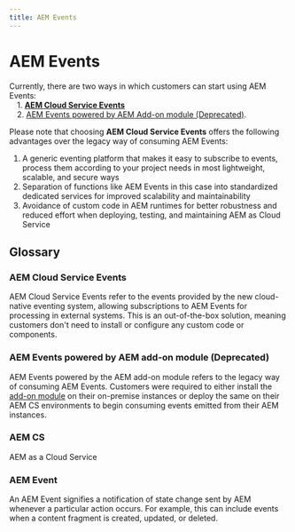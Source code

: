 ```yaml
---
title: AEM Events
---
```


# AEM Events

Currently, there are two ways in which customers can start using AEM Events:<br/>&emsp;1. **[AEM Cloud Service Events](./cloud-native/index.md)** <br/>&emsp;2. [AEM Events powered by AEM Add-on module (Deprecated)](./aem-addon-module/index.md).

Please note that choosing **AEM Cloud Service Events** offers the following advantages over the legacy way of consuming AEM Events:
1. A generic eventing platform that makes it easy to subscribe to events, process them according to your project needs in most lightweight, scalable, and secure ways
2. Separation of functions like AEM Events in this case into standardized dedicated services for improved scalability and maintainability
3. Avoidance of custom code in AEM runtimes for better robustness and reduced effort when deploying, testing, and maintaining AEM as Cloud Service

## Glossary

### AEM Cloud Service Events

AEM Cloud Service Events refer to the events provided by the new cloud-native eventing system, allowing subscriptions to AEM Events for processing in external systems. This is an out-of-the-box solution, meaning customers don't need to install or configure any custom code or components.

### AEM Events powered by AEM add-on module (Deprecated)

AEM Events powered by the AEM add-on module refers to the legacy way of consuming AEM Events. Customers were required to either install the [add-on module](https://github.com/adobe/aio-lib-java/tree/main/aem/aio_aem_events) on their on-premise instances or deploy the same on their AEM CS environments to begin consuming events emitted from their AEM instances.

### AEM CS

AEM as a Cloud Service

### AEM Event

An AEM Event signifies a notification of state change sent by AEM whenever a particular action occurs. For example, this can include events when a content fragment is created, updated, or deleted.